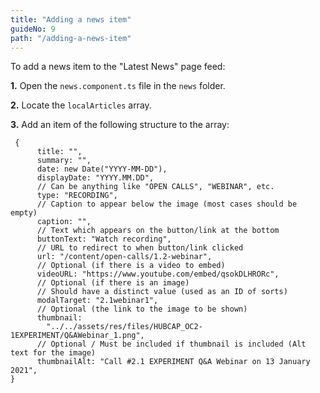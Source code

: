 ```yaml
---
title: "Adding a news item"
guideNo: 9
path: "/adding-a-news-item"
---
```


To add a news item to the "Latest News" page feed:

**1.** Open the `news.component.ts` file in the `news` folder.

**2.** Locate the `localArticles` array.

**3.** Add an item of the following structure to the array:

```
 {
      title: "",
      summary: "",
      date: new Date("YYYY-MM-DD"),
      displayDate: "YYYY.MM.DD",
      // Can be anything like "OPEN CALLS", "WEBINAR", etc.
      type: "RECORDING",
      // Caption to appear below the image (most cases should be empty)
      caption: "",
      // Text which appears on the button/link at the bottom
      buttonText: "Watch recording",
      // URL to redirect to when button/link clicked
      url: "/content/open-calls/1.2-webinar",
      // Optional (if there is a video to embed)
      videoURL: "https://www.youtube.com/embed/qsokDLHRORc",
      // Optional (if there is an image)
      // Should have a distinct value (used as an ID of sorts)
      modalTarget: "2.1webinar1",
      // Optional (the link to the image to be shown)
      thumbnail:
        "../../assets/res/files/HUBCAP_OC2-1EXPERIMENT/Q&AWebinar_1.png",
      // Optional / Must be included if thumbnail is included (Alt text for the image)
      thumbnailAlt: "Call #2.1 EXPERIMENT Q&A Webinar on 13 January 2021",
}

```
